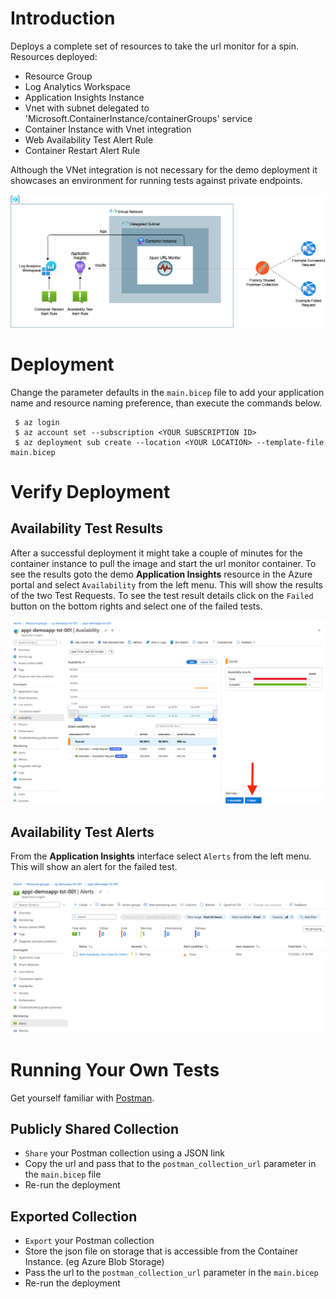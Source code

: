 
# Introduction
Deploys a complete set of resources to take the url monitor for a spin. Resources deployed:
- Resource Group
- Log Analytics Workspace
- Application Insights Instance
- Vnet with subnet delegated to 'Microsoft.ContainerInstance/containerGroups' service
- Container Instance with Vnet integration
- Web Availability Test Alert Rule
- Container Restart Alert Rule

Although the VNet integration is not necessary for the demo deployment it showcases an environment for running tests against private endpoints.

![demo](../docs/images/azure-url-monitor-demo.drawio.png)

# Deployment

Change the parameter defaults in the `main.bicep` file to add your application name and resource naming preference, than execute the commands below.

```
 $ az login
 $ az account set --subscription <YOUR SUBSCRIPTION ID> 
 $ az deployment sub create --location <YOUR LOCATION> --template-file main.bicep

```

# Verify Deployment

## Availability Test Results

After a successful deployment it might take a couple of minutes for the container instance to pull the image and start the url monitor container. To see the results goto the demo **Application Insights** resource in the Azure portal and select `Availability` from the left menu. This will show the results of the two Test Requests. To see the test result details click on the `Failed` button on the bottom rights and select one of the failed tests. 

![demo-results](../docs/images/demo-results.png)

## Availability Test Alerts

From the **Application Insights** interface select `Alerts` from the left menu. This will show an alert for the failed test.

![demo-alert](../docs/images/demo-alert.png)

# Running Your Own Tests 

Get yourself familiar with [Postman](https://www.postman.com/).

## Publicly Shared Collection

- `Share` your Postman collection using a JSON link 
- Copy the url and pass that to the `postman_collection_url` parameter in the `main.bicep` file
- Re-run the deployment 

## Exported Collection

- `Export` your Postman collection  
- Store the json file on storage that is accessible from the Container Instance. (eg Azure Blob Storage)
- Pass the url to the `postman_collection_url` parameter in the `main.bicep` 
- Re-run the deployment